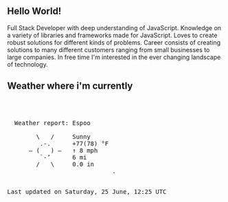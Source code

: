 ## Hello World!

Full Stack Developer with deep understanding of JavaScript. Knowledge on a variety of libraries and frameworks made for JavaScript. Loves to create robust solutions for different kinds of problems. Career consists of creating solutions to many different customers ranging from small businesses to large companies. In free time I'm interested in the ever changing landscape of technology. 

## Weather where i'm currently  
<pre>


 
  Weather report: Espoo  
    
        \   /     Sunny  
         .-.      +77(78) °F  
      ― (   ) ―   ↑ 8 mph  
         `-’      6 mi  
        /   \     0.0 in  
                             .


Last updated on Saturday, 25 June, 12:25 UTC
</pre>
